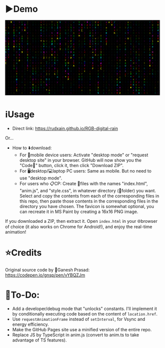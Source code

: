 # ▶️Demo
![](RGB%20Matrix%20demo.png)

# ℹUsage
* Direct link: https://rudxain.github.io/RGB-digital-rain

Or...
* How to ⬇️download:
  + For 📱mobile device users: Activate "desktop mode" or "request desktop site" in your browser. GitHub will now show you the "Code🔽" button, click it, then click "Download ZIP".
  + For 🖥desktop/💻laptop PC users: Same as mobile. But no need to use "desktop mode".
  + For users who 📋CP: Create 📄files with the names "index.html", "anim.js", and "style.css", in whatever directory (📂folder) you want. Select and copy the contents from each of the corresponding files in this repo, then paste those contents in the corresponding files in the directory you have chosen. The favicon is somewhat optional, you can recreate it in MS Paint by creating a 16x16 PNG image.

If you downloaded a ZIP, then extract it. Open `index.html` in your 🌐browser of choice (it also works on Chrome for Android!), and enjoy the real-time animation!

# ⭐Credits
Original source code by 👤Ganesh Prasad: https://codepen.io/gnsp/pen/vYBQZJm

# 📝To-Do:
* Add a developer/debug mode that "unlocks" constants. I'll implement it by conditionally executing code based on the content of `location.href`.
* Use `requestAnimationFrame` instead of `setInterval`, for Vsync and energy efficiency.
* Make the GitHub Pages site use a minified version of the entire repo.
* Replace JS by TypeScript in anim.js (convert to anim.ts to take advantage of TS features).
